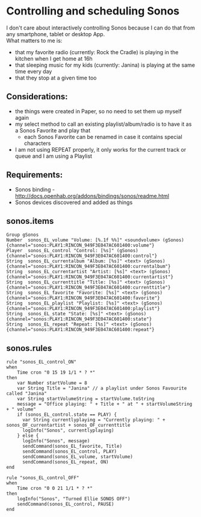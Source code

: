 # Controlling and scheduling Sonos

I don't care about interactively controlling Sonos because I can do that from any smartphone, tablet or desktop App.  
What matters to me is:  
* that my favorite radio (currently: Rock the Cradle) is playing in the kitchen when I get home at 16h  
* that sleeping music for my kids (currently: Janina) is playing at the same time every day  
* that they stop at a given time too  

## Considerations:  
* the things were created in Paper, so no need to set them up myself again  
* my select method to call an existing playlist/album/radio is to have it as a Sonos Favorite and play that  
  * each Sonos Favorite can be renamed in case it contains special characters
* I am not using REPEAT properly, it only works for the current track or queue and I am using a Playlist
  
## Requirements:  
* Sonos binding - http://docs.openhab.org/addons/bindings/sonos/readme.html
* Sonos devices discovered and added as things  

## sonos.items
```
Group gSonos
Number  sonos_EL_volume "Volume: [%.1f %%]" <soundvolume> (gSonos) {channel="sonos:PLAY1:RINCON_949F3E047AC601400:volume"}
Player  sonos_EL_control "Control: [%s]" (gSonos) {channel="sonos:PLAY1:RINCON_949F3E047AC601400:control"}
String  sonos_EL_currentalbum "Album: [%s]" <text> (gSonos) {channel="sonos:PLAY1:RINCON_949F3E047AC601400:currentalbum"}
String  sonos_EL_currentartist "Artist: [%s]" <text> (gSonos) {channel="sonos:PLAY1:RINCON_949F3E047AC601400:currentartist"}
String  sonos_EL_currenttitle "Title: [%s]" <text> (gSonos) {channel="sonos:PLAY1:RINCON_949F3E047AC601400:currenttitle"}
String  sonos_EL_favorite "Favorite: [%s]" <text> (gSonos) {channel="sonos:PLAY1:RINCON_949F3E047AC601400:favorite"}
String  sonos_EL_playlist "Playlist: [%s]" <text> (gSonos) {channel="sonos:PLAY1:RINCON_949F3E047AC601400:playlist"}
String  sonos_EL_state "State: [%s]" <text> (gSonos) {channel="sonos:PLAY1:RINCON_949F3E047AC601400:state"}
String  sonos_EL_repeat "Repeat: [%s]" <text> (gSonos) {channel="sonos:PLAY1:RINCON_949F3E047AC601400:repeat"}
```

## sonos.rules
```
rule "sonos_EL_control_ON"
when
    Time cron "0 15 19 1/1 * ? *"
then
    var Number startVolume = 8
    var String Title = "Janina" // a playlist under Sonos Favourite called "Janina"
    var String startVolumeString = startVolume.toString
    message = "Office playing: " + Title + " at " + startVolumeString + " volume"
    if (sonos_EL_control.state == PLAY) {
      var String currentlyplaying = "Currently playing: " + sonos_OF_currentartist + sonos_OF_currenttitle
      logInfo("Sonos", currentlyplaying)
    } else {
      logInfo("Sonos", message)
      sendCommand(sonos_EL_favorite, Title)
      sendCommand(sonos_EL_control, PLAY)
      sendCommand(sonos_EL_volume, startVolume)
      sendCommand(sonos_EL_repeat, ON)
end

rule "sonos_EL_control_OFF"
when
    Time cron "0 0 21 1/1 * ? *"
then
    logInfo("Sonos", "Turned Ellie SONOS OFF")
    sendCommand(sonos_EL_control, PAUSE)
end
```
